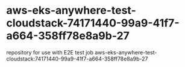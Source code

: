 # aws-eks-anywhere-test-cloudstack-74171440-99a9-41f7-a664-358ff78e8a9b-27
repository for use with E2E test job aws-eks-anywhere-test-cloudstack:74171440-99a9-41f7-a664-358ff78e8a9b-27
